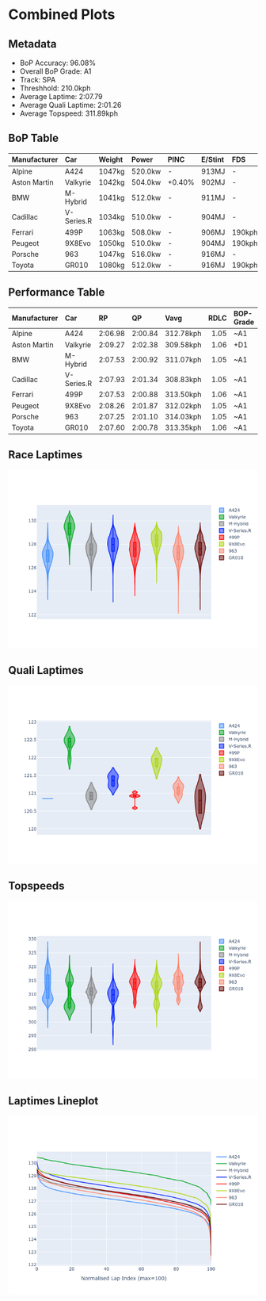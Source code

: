 # Combined Plots

## Metadata

- BoP Accuracy: 96.08%
- Overall BoP Grade: A1
- Track: SPA
- Threshhold: 210.0kph
- Average Laptime: 2:07.79
- Average Quali Laptime: 2:01.26
- Average Topspeed: 311.89kph

## BoP Table
| Manufacturer   | Car        | Weight   | Power   | PINC   | E/Stint   | FDS    | RDP    | QDP    | TDP    |
|:---------------|:-----------|:---------|:--------|:-------|:----------|:-------|:-------|:-------|:-------|
| Alpine         | A424       | 1047kg   | 520.0kw | -      | 913MJ     | -      | 51.64% | 59.31% | 26.80% |
| Aston Martin   | Valkyrie   | 1042kg   | 504.0kw | +0.40% | 902MJ     | -      | 53.50% | 53.33% | 21.51% |
| BMW            | M-Hybrid   | 1041kg   | 512.0kw | -      | 911MJ     | -      | 52.89% | 56.22% | 33.41% |
| Cadillac       | V-Series.R | 1034kg   | 510.0kw | -      | 904MJ     | -      | 48.63% | 60.80% | 19.01% |
| Ferrari        | 499P       | 1063kg   | 508.0kw | -      | 906MJ     | 190kph | 51.38% | 44.98% | 9.83%  |
| Peugeot        | 9X8Evo     | 1050kg   | 510.0kw | -      | 904MJ     | 190kph | 48.87% | 52.78% | 15.41% |
| Porsche        | 963        | 1047kg   | 516.0kw | -      | 916MJ     | -      | 50.70% | 44.30% | 29.51% |
| Toyota         | GR010      | 1080kg   | 512.0kw | -      | 916MJ     | 190kph | 51.09% | 52.71% | 11.46% |

## Performance Table
| Manufacturer   | Car        | RP      | QP      | Vavg      |   RDLC | BOP-Grade   | Match   |
|:---------------|:-----------|:--------|:--------|:----------|-------:|:------------|:--------|
| Alpine         | A424       | 2:06.98 | 2:00.84 | 312.78kph |   1.05 | ~A1         | 99.97%  |
| Aston Martin   | Valkyrie   | 2:09.27 | 2:02.38 | 309.58kph |   1.06 | +D1         | 69.70%  |
| BMW            | M-Hybrid   | 2:07.53 | 2:00.92 | 311.07kph |   1.05 | ~A1         | 100.00% |
| Cadillac       | V-Series.R | 2:07.93 | 2:01.34 | 308.83kph |   1.05 | ~A1         | 99.40%  |
| Ferrari        | 499P       | 2:07.53 | 2:00.88 | 313.50kph |   1.06 | ~A1         | 99.98%  |
| Peugeot        | 9X8Evo     | 2:08.26 | 2:01.87 | 312.02kph |   1.05 | ~A1         | 100.00% |
| Porsche        | 963        | 2:07.25 | 2:01.10 | 314.03kph |   1.05 | ~A1         | 99.80%  |
| Toyota         | GR010      | 2:07.60 | 2:00.78 | 313.35kph |   1.06 | ~A1         | 99.79%  |

## Race Laptimes
![Race Laptimes](images/race_violin.png)

## Quali Laptimes
![Quali Laptimes](images/quali_violin.png)

## Topspeeds
![Topspeeds](images/topspeed_violin.png)

## Laptimes Lineplot
![Laptimes Lineplot](images/laptime_line.png)

